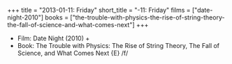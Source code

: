 +++
title = "2013-01-11: Friday"
short_title = "-11: Friday"
films = ["date-night-2010"]
books = ["the-trouble-with-physics-the-rise-of-string-theory-the-fall-of-science-and-what-comes-next"]
+++


* Film: Date Night (2010) +
* Book: The Trouble with Physics: The Rise of String Theory, The Fall of Science, and What Comes Next {E} /f/
